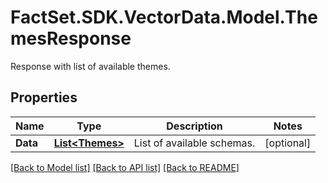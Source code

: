 # FactSet.SDK.VectorData.Model.ThemesResponse
Response with list of available themes.

## Properties

Name | Type | Description | Notes
------------ | ------------- | ------------- | -------------
**Data** | [**List&lt;Themes&gt;**](Themes.md) | List of available schemas. | [optional] 

[[Back to Model list]](../README.md#documentation-for-models) [[Back to API list]](../README.md#documentation-for-api-endpoints) [[Back to README]](../README.md)

